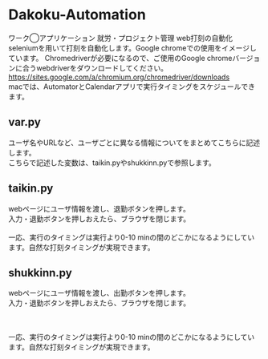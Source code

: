 # Dakoku-Automation
ワーク◯アプリケーション 就労・プロジェクト管理 web打刻の自動化
<br>
seleniumを用いて打刻を自動化します。Google chromeでの使用をイメージしています。
Chromedriverが必要になるので、ご使用のGoogle chromeバージョンに合うwebdriverをダウンロードしてください。
<br>
https://sites.google.com/a/chromium.org/chromedriver/downloads
<br>
macでは、AutomatorとCalendarアプリで実行タイミングをスケジュールできます。
<br>

## var.py
ユーザ名やURLなど、ユーザごとに異なる情報についてをまとめてこちらに記述します。
<br>
こちらで記述した変数は、taikin.pyやshukkinn.pyで参照します。
<br>
## taikin.py
webページにユーザ情報を渡し、退勤ボタンを押します。
<br>
入力・退勤ボタンを押しおえたら、ブラウザを閉じます。
<br>
<br>
一応、実行のタイミングは実行より0-10 minの間のどこかになるようにしています。自然な打刻タイミングが実現できます。

## shukkinn.py
webページにユーザ情報を渡し、出勤ボタンを押します。
<br>
入力・退勤ボタンを押しおえたら、ブラウザを閉じます。

<br>
<br>
一応、実行のタイミングは実行より0-10 minの間のどこかになるようにしています。自然な打刻タイミングが実現できます。
